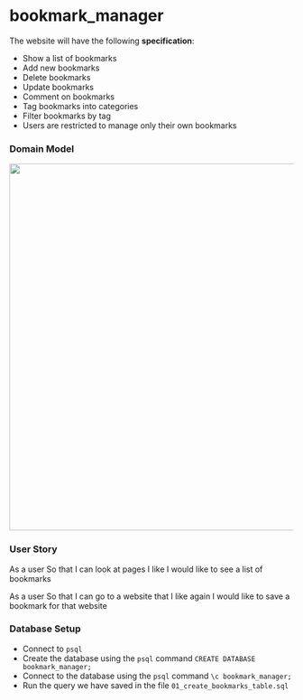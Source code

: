 # bookmark_manager

The website will have the following **specification**:

* Show a list of bookmarks
* Add new bookmarks
* Delete bookmarks
* Update bookmarks
* Comment on bookmarks
* Tag bookmarks into categories
* Filter bookmarks by tag
* Users are restricted to manage only their own bookmarks

### Domain Model
<img src="https://user-images.githubusercontent.com/71288920/108745909-92b43e80-7533-11eb-8515-208497bbc511.png" width="650">

### User Story
As a user
So that I can look at pages I like
I would like to see a list of bookmarks

As a user
So that I can go to a website that I like again
I would like to save a bookmark for that website

### Database Setup
- Connect to `psql`
- Create the database using the `psql` command `CREATE DATABASE bookmark_manager;`
- Connect to the database using the `psql` command `\c bookmark_manager;`
- Run the query we have saved in the file `01_create_bookmarks_table.sql`
